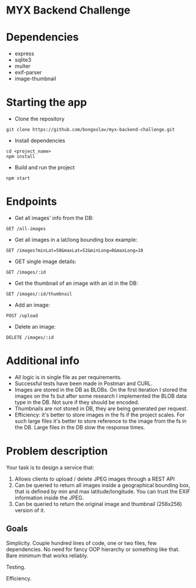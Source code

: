 # MYX Backend Challenge

# Dependencies
- express
- sqlite3
- multer
- exif-parser
- image-thumbnail

# Starting the app
- Clone the repository
```
git clone https://github.com/bongoslav/myx-backend-challenge.git
```
- Install dependencies
```
cd <project_name>
npm install
```
- Build and run the project
```
npm start
```
# Endpoints
- Get all images' info from the DB:
```
GET /all-images
```
- Get all images in a lat/long bounding box example:
```
GET /images?minLat=50&maxLat=52&minLong=0&maxLong=10
```
- GET single image details:
```
GET /images/:id
```
- Get the thumbnail of an image with an id in the DB:
```
GET /images/:id/thumbnail
```
- Add an image:
```
POST /upload
```
- Delete an image:
```
DELETE /images/:id
```
# Additional info
- All logic is in single file as per requirements.
- Successful tests have been made in Postman and CURL.
- Images are stored in the DB as BLOBs. On the first iteration I stored the images on the fs but after some research I implemented the BLOB data type in the DB. Not sure if they should be encoded.
- Thumbnails are not stored in DB, they are being generated per request.
- Efficiency: it's better to store images in the fs if the project scales. For such large files it's better to store reference to the image from the fs in the DB. Large files in the DB slow the response times.

# Problem description
Your task is to design a service that:

1) Allows clients to upload / delete JPEG images through a REST API
2) Can be queried to return all images inside a geographical bounding box, that is defined by min
and max latitude/longitude. You can trust the EXIF information inside the JPEG.
3) Can be queried to return the original image and thumbnail (256x256) version of it.

## Goals
Simplicity. Couple hundred lines of code, one or two files, few dependencies. No
need for fancy OOP hierarchy or something like that. Bare minimum that works
reliably.

Testing.

Efficiency.